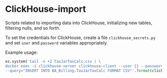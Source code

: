 # ClickHouse-import
Scripts related to importing data into ClickHouse, initializing new tables, filtering nulls, and so forth.

To set the credentials for ClickHouse, create a file `clickhouse_secrets.py` and set `user` and `password` variables appropriately.

Example usage: 
```python
os.system('tail -n +2 TaxJarTaxCalc.csv | \
docker exec -i clickhouse-server clickhouse-client --user {} --password {} \
--query="INSERT INTO BA_Billing.TaxJarTaxCalc FORMAT CSV"'.format(clickhouse_secrets.user, clickhouse_secrets.password))
```
